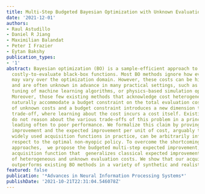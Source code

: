 ```yaml
---
title: Multi-Step Budgeted Bayesian Optimization with Unknown Evaluation Costs
date: '2021-12-01'
authors:
- Raul Astudillo
- Daniel R Jiang
- Maximilian Balandat
- Peter I Frazier
- Eytan Bakshy
publication_types:
- '1'
abstract: Bayesian optimization (BO) is a sample-efficient approach to optimizing
  costly-to-evaluate black-box functions. Most BO methods ignore how evaluation costs
  may vary over the optimization domain. However, these costs can be highly heterogeneous
  and are often unknown in advance in many practical settings, such as hyperparameter
  tuning of machine learning algorithms, or physics-based simulation optimization.
  Moreover, those few existing methods that acknowledge cost heterogeneity do not
  naturally accommodate a budget constraint on the total evaluation cost. This combination
  of unknown costs and a budget constraint introduces a new dimension to the exploration-exploitation
  trade-off, where learning about the cost incurs a cost itself. Existing approaches
  do not reason about the various trade-offs of this problem in a principled way,
  leading often to poor performance. We formalize this claim by proving that the expected
  improvement and the expected improvement per unit of cost, arguably the two most
  widely used acquisition functions in practice, can be arbitrarily inferior with
  respect to the optimal non-myopic policy. To overcome the shortcomings of existing
  approaches,  we propose the budgeted multi-step expected improvement, a non-myopic
  acquisition function that  generalizes classical expected improvement to the setting
  of heterogeneous and unknown evaluation costs. We show that our acquisition function
  outperforms existing BO methods in a variety of synthetic and realistic problems.
featured: false
publication: '*Advances in Neural Information Processing Systems*'
publishDate: '2021-10-21T22:31:04.546078Z'
---
```


